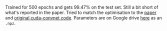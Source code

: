 
Trained for 500 epochs and gets 99.47% on the test set. Still a bit short
of what's reported in the paper. Tried to match the optimisation to the
[paper][p] and [original cuda-convnet code][c]. Parameters are on Google
drive [here][params] as an `.npz`.

[p]: https://arxiv.org/abs/1312.4400
[c]: https://github.com/mavenlin/cuda-convnet/tree/master/NIN
[params]: https://drive.google.com/open?id=0B-oKfSEpoIPHTDYwRXV2eEVxNWc
